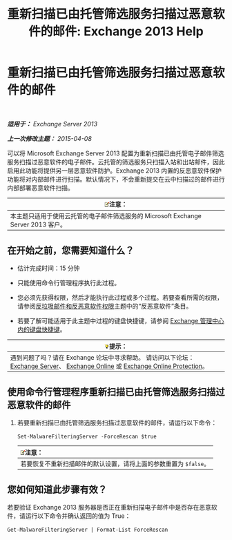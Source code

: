 ﻿---
title: '重新扫描已由托管筛选服务扫描过恶意软件的邮件: Exchange 2013 Help'
TOCTitle: 重新扫描已由托管筛选服务扫描过恶意软件的邮件
ms:assetid: ad3b6f65-6399-4a4b-8679-2e4f7f74bbbe
ms:mtpsurl: https://technet.microsoft.com/zh-cn/library/JJ150548(v=EXCHG.150)
ms:contentKeyID: 50491296
ms.date: 01/11/2018
mtps_version: v=EXCHG.150
ms.translationtype: HT
---

# 重新扫描已由托管筛选服务扫描过恶意软件的邮件

 

_**适用于：** Exchange Server 2013_

_**上一次修改主题：** 2015-04-08_

可以将 Microsoft Exchange Server 2013 配置为重新扫描已由托管电子邮件筛选服务扫描过恶意软件的电子邮件。云托管的筛选服务只扫描入站和出站邮件，因此启用此功能将提供另一层恶意软件防护。Exchange 2013 内置的反恶意软件保护功能将对内部邮件进行扫描。默认情况下，不会重新提交在云中扫描过的邮件进行内部部署恶意软件扫描。

<table>
<thead>
<tr class="header">
<th><img src="images/Bb124558.note(EXCHG.150).gif" title="注意" alt="注意" />注意：</th>
</tr>
</thead>
<tbody>
<tr class="odd">
<td>本主题只适用于使用云托管的电子邮件筛选服务的 Microsoft Exchange Server 2013 客户。</td>
</tr>
</tbody>
</table>


## 在开始之前，您需要知道什么？

  - 估计完成时间：15 分钟

  - 只能使用命令行管理程序执行此过程。

  - 您必须先获得权限，然后才能执行此过程或多个过程。若要查看所需的权限，请参阅[反垃圾邮件和反恶意软件权限](anti-spam-and-anti-malware-permissions-exchange-2013-help.md)主题中的“反恶意软件”条目。

  - 若要了解可能适用于此主题中过程的键盘快捷键，请参阅 [Exchange 管理中心内的键盘快捷键](keyboard-shortcuts-in-the-exchange-admin-center-exchange-online-protection-help.md)。

<table>
<thead>
<tr class="header">
<th><img src="images/Bb124558.tip(EXCHG.150).gif" title="提示" alt="提示" />提示：</th>
</tr>
</thead>
<tbody>
<tr class="odd">
<td>遇到问题了吗？请在 Exchange 论坛中寻求帮助。 请访问以下论坛：<a href="https://go.microsoft.com/fwlink/p/?linkid=60612">Exchange Server</a>、 <a href="https://go.microsoft.com/fwlink/p/?linkid=267542">Exchange Online</a> 或 <a href="https://go.microsoft.com/fwlink/p/?linkid=285351">Exchange Online Protection</a>。</td>
</tr>
</tbody>
</table>


## 使用命令行管理程序重新扫描已由托管筛选服务扫描过恶意软件的邮件

1.  若要重新扫描已由托管筛选服务扫描过恶意软件的邮件，请运行以下命令：
    
        Set-MalwareFilteringServer -ForceRescan $true
    
    <table>
    <thead>
    <tr class="header">
    <th><img src="images/Bb124558.note(EXCHG.150).gif" title="注意" alt="注意" />注意：</th>
    </tr>
    </thead>
    <tbody>
    <tr class="odd">
    <td>若要恢复不重新扫描邮件的默认设置，请将上面的参数重置为 <code>$false</code>。</td>
    </tr>
    </tbody>
    </table>


## 您如何知道此步骤有效？

若要验证 Exchange 2013 服务器是否正在重新扫描电子邮件中是否存在恶意软件，请运行以下命令并确认返回的值为 True：

    Get-MalwareFilteringServer | Format-List ForceRescan

